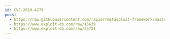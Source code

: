 ```yaml
---
id: CVE-2010-4279
pocs:
  - https://raw.githubusercontent.com/rapid7/metasploit-framework/master/modules/exploits/multi/http/pandora_upload_exec.rb
  - https://www.exploit-db.com/raw/15639
  - https://www.exploit-db.com/raw/35731
---
```

